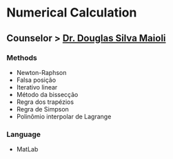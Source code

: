 # Numerical Calculation # 

## Counselor > [Dr. Douglas Silva Maioli](https://www.professordouglasmaioli.com/) ##

### Methods ###
* Newton-Raphson
* Falsa posição
* Iterativo linear
* Método da bissecção
* Regra dos trapézios 
* Regra de Simpson
* Polinômio interpolar de Lagrange

### Language ### 
* MatLab